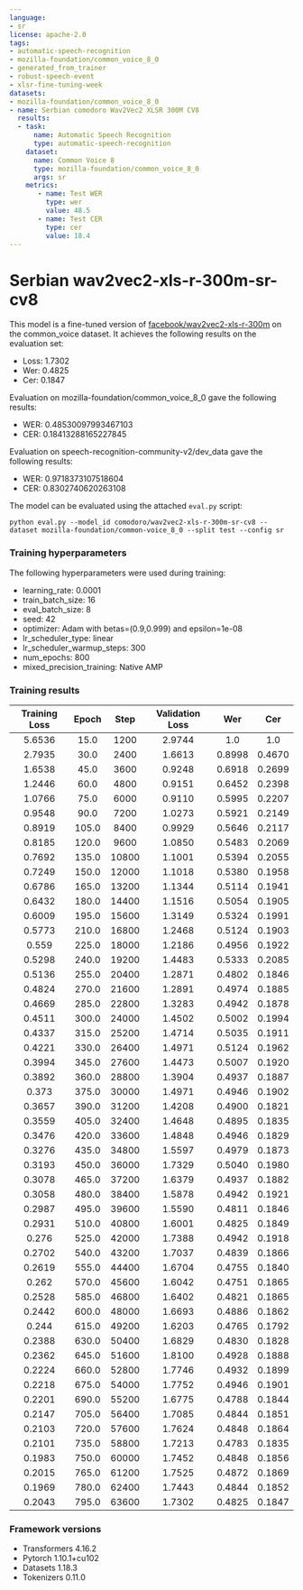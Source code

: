 ```yaml
---
language:
- sr
license: apache-2.0
tags:
- automatic-speech-recognition
- mozilla-foundation/common_voice_8_0
- generated_from_trainer
- robust-speech-event
- xlsr-fine-tuning-week
datasets:
- mozilla-foundation/common_voice_8_0
- name: Serbian comodoro Wav2Vec2 XLSR 300M CV8
  results:
  - task:
      name: Automatic Speech Recognition 
      type: automatic-speech-recognition
    dataset:
      name: Common Voice 8
      type: mozilla-foundation/common_voice_8_0
      args: sr
    metrics:
       - name: Test WER
         type: wer
         value: 48.5
       - name: Test CER
         type: cer
         value: 18.4
---
```


# Serbian wav2vec2-xls-r-300m-sr-cv8

This model is a fine-tuned version of [facebook/wav2vec2-xls-r-300m](https://huggingface.co/facebook/wav2vec2-xls-r-300m) on the common_voice dataset.
It achieves the following results on the evaluation set:
- Loss: 1.7302
- Wer: 0.4825
- Cer: 0.1847

Evaluation on mozilla-foundation/common_voice_8_0 gave the following results:

- WER: 0.48530097993467103
- CER: 0.18413288165227845

Evaluation on  speech-recognition-community-v2/dev_data gave the following results:

- WER: 0.9718373107518604
- CER: 0.8302740620263108

The model can be evaluated using the attached `eval.py` script:
```
python eval.py --model_id comodoro/wav2vec2-xls-r-300m-sr-cv8 --dataset mozilla-foundation/common-voice_8_0 --split test --config sr
```

### Training hyperparameters

The following hyperparameters were used during training:
- learning_rate: 0.0001
- train_batch_size: 16
- eval_batch_size: 8
- seed: 42
- optimizer: Adam with betas=(0.9,0.999) and epsilon=1e-08
- lr_scheduler_type: linear
- lr_scheduler_warmup_steps: 300
- num_epochs: 800
- mixed_precision_training: Native AMP

### Training results

| Training Loss | Epoch | Step  | Validation Loss | Wer    | Cer    |
|:-------------:|:-----:|:-----:|:---------------:|:------:|:------:|
| 5.6536        | 15.0  | 1200  | 2.9744          | 1.0    | 1.0    |
| 2.7935        | 30.0  | 2400  | 1.6613          | 0.8998 | 0.4670 |
| 1.6538        | 45.0  | 3600  | 0.9248          | 0.6918 | 0.2699 |
| 1.2446        | 60.0  | 4800  | 0.9151          | 0.6452 | 0.2398 |
| 1.0766        | 75.0  | 6000  | 0.9110          | 0.5995 | 0.2207 |
| 0.9548        | 90.0  | 7200  | 1.0273          | 0.5921 | 0.2149 |
| 0.8919        | 105.0 | 8400  | 0.9929          | 0.5646 | 0.2117 |
| 0.8185        | 120.0 | 9600  | 1.0850          | 0.5483 | 0.2069 |
| 0.7692        | 135.0 | 10800 | 1.1001          | 0.5394 | 0.2055 |
| 0.7249        | 150.0 | 12000 | 1.1018          | 0.5380 | 0.1958 |
| 0.6786        | 165.0 | 13200 | 1.1344          | 0.5114 | 0.1941 |
| 0.6432        | 180.0 | 14400 | 1.1516          | 0.5054 | 0.1905 |
| 0.6009        | 195.0 | 15600 | 1.3149          | 0.5324 | 0.1991 |
| 0.5773        | 210.0 | 16800 | 1.2468          | 0.5124 | 0.1903 |
| 0.559         | 225.0 | 18000 | 1.2186          | 0.4956 | 0.1922 |
| 0.5298        | 240.0 | 19200 | 1.4483          | 0.5333 | 0.2085 |
| 0.5136        | 255.0 | 20400 | 1.2871          | 0.4802 | 0.1846 |
| 0.4824        | 270.0 | 21600 | 1.2891          | 0.4974 | 0.1885 |
| 0.4669        | 285.0 | 22800 | 1.3283          | 0.4942 | 0.1878 |
| 0.4511        | 300.0 | 24000 | 1.4502          | 0.5002 | 0.1994 |
| 0.4337        | 315.0 | 25200 | 1.4714          | 0.5035 | 0.1911 |
| 0.4221        | 330.0 | 26400 | 1.4971          | 0.5124 | 0.1962 |
| 0.3994        | 345.0 | 27600 | 1.4473          | 0.5007 | 0.1920 |
| 0.3892        | 360.0 | 28800 | 1.3904          | 0.4937 | 0.1887 |
| 0.373         | 375.0 | 30000 | 1.4971          | 0.4946 | 0.1902 |
| 0.3657        | 390.0 | 31200 | 1.4208          | 0.4900 | 0.1821 |
| 0.3559        | 405.0 | 32400 | 1.4648          | 0.4895 | 0.1835 |
| 0.3476        | 420.0 | 33600 | 1.4848          | 0.4946 | 0.1829 |
| 0.3276        | 435.0 | 34800 | 1.5597          | 0.4979 | 0.1873 |
| 0.3193        | 450.0 | 36000 | 1.7329          | 0.5040 | 0.1980 |
| 0.3078        | 465.0 | 37200 | 1.6379          | 0.4937 | 0.1882 |
| 0.3058        | 480.0 | 38400 | 1.5878          | 0.4942 | 0.1921 |
| 0.2987        | 495.0 | 39600 | 1.5590          | 0.4811 | 0.1846 |
| 0.2931        | 510.0 | 40800 | 1.6001          | 0.4825 | 0.1849 |
| 0.276         | 525.0 | 42000 | 1.7388          | 0.4942 | 0.1918 |
| 0.2702        | 540.0 | 43200 | 1.7037          | 0.4839 | 0.1866 |
| 0.2619        | 555.0 | 44400 | 1.6704          | 0.4755 | 0.1840 |
| 0.262         | 570.0 | 45600 | 1.6042          | 0.4751 | 0.1865 |
| 0.2528        | 585.0 | 46800 | 1.6402          | 0.4821 | 0.1865 |
| 0.2442        | 600.0 | 48000 | 1.6693          | 0.4886 | 0.1862 |
| 0.244         | 615.0 | 49200 | 1.6203          | 0.4765 | 0.1792 |
| 0.2388        | 630.0 | 50400 | 1.6829          | 0.4830 | 0.1828 |
| 0.2362        | 645.0 | 51600 | 1.8100          | 0.4928 | 0.1888 |
| 0.2224        | 660.0 | 52800 | 1.7746          | 0.4932 | 0.1899 |
| 0.2218        | 675.0 | 54000 | 1.7752          | 0.4946 | 0.1901 |
| 0.2201        | 690.0 | 55200 | 1.6775          | 0.4788 | 0.1844 |
| 0.2147        | 705.0 | 56400 | 1.7085          | 0.4844 | 0.1851 |
| 0.2103        | 720.0 | 57600 | 1.7624          | 0.4848 | 0.1864 |
| 0.2101        | 735.0 | 58800 | 1.7213          | 0.4783 | 0.1835 |
| 0.1983        | 750.0 | 60000 | 1.7452          | 0.4848 | 0.1856 |
| 0.2015        | 765.0 | 61200 | 1.7525          | 0.4872 | 0.1869 |
| 0.1969        | 780.0 | 62400 | 1.7443          | 0.4844 | 0.1852 |
| 0.2043        | 795.0 | 63600 | 1.7302          | 0.4825 | 0.1847 |


### Framework versions

- Transformers 4.16.2
- Pytorch 1.10.1+cu102
- Datasets 1.18.3
- Tokenizers 0.11.0
